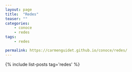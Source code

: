 ```yaml
---
layout: page
title:  "Redes"
teaser: ""
categories:
    - conoce
    - redes
tags:
    - redes

permalink: https://carmenguidet.github.io/conoce/redes/
---
```

{% include list-posts tag='redes' %}
